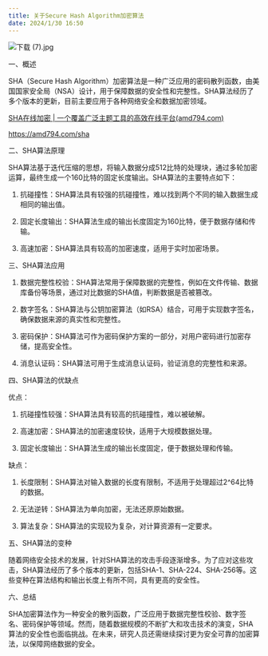 ```yaml
---
title: 关于Secure Hash Algorithm加密算法
date: 2024/1/30 16:50
---
```



![下载 (7).jpg](https://p9-juejin.byteimg.com/tos-cn-i-k3u1fbpfcp/891a57b009774c5982a0f808dd1e40d4~tplv-k3u1fbpfcp-jj-mark:0:0:0:0:q75.image#?w=1024&h=1024&s=148519&e=jpg&b=2d333c)


一、概述

SHA（Secure Hash Algorithm）加密算法是一种广泛应用的密码散列函数，由美国国家安全局（NSA）设计，用于保障数据的安全性和完整性。SHA算法经历了多个版本的更新，目前主要应用于各种网络安全和数据加密领域。

[SHA在线加密 | 一个覆盖广泛主题工具的高效在线平台(amd794.com)](https://amd794.com/sha)

https://amd794.com/sha

二、SHA算法原理

SHA算法基于迭代压缩的思想，将输入数据分成512比特的处理块，通过多轮加密运算，最终生成一个160比特的固定长度输出。SHA算法的主要特点如下：

1. 抗碰撞性：SHA算法具有较强的抗碰撞性，难以找到两个不同的输入数据生成相同的输出值。

2. 固定长度输出：SHA算法生成的输出长度固定为160比特，便于数据存储和传输。

3. 高速加密：SHA算法具有较高的加密速度，适用于实时加密场景。

三、SHA算法应用

1. 数据完整性校验：SHA算法常用于保障数据的完整性，例如在文件传输、数据库备份等场景，通过对比数据的SHA值，判断数据是否被篡改。

2. 数字签名：SHA算法与公钥加密算法（如RSA）结合，可用于实现数字签名，确保数据来源的真实性和完整性。

3. 密码保护：SHA算法可作为密码保护方案的一部分，对用户密码进行加密存储，提高安全性。

4. 消息认证码：SHA算法可用于生成消息认证码，验证消息的完整性和来源。

四、SHA算法的优缺点

优点：

1. 抗碰撞性较强：SHA算法具有较高的抗碰撞性，难以被破解。

2. 高速加密：SHA算法的加密速度较快，适用于大规模数据处理。

3. 固定长度输出：SHA算法生成的输出长度固定，便于数据处理和传输。

缺点：

1. 长度限制：SHA算法对输入数据的长度有限制，不适用于处理超过2^64比特的数据。

2. 无法逆转：SHA算法为单向加密，无法还原原始数据。

3. 算法复杂：SHA算法的实现较为复杂，对计算资源有一定要求。

五、SHA算法的变种

随着网络安全技术的发展，针对SHA算法的攻击手段逐渐增多。为了应对这些攻击，SHA算法经历了多个版本的更新，包括SHA-1、SHA-224、SHA-256等。这些变种在算法结构和输出长度上有所不同，具有更高的安全性。

六、总结

SHA加密算法作为一种安全的散列函数，广泛应用于数据完整性校验、数字签名、密码保护等领域。然而，随着数据规模的不断扩大和攻击技术的演变，SHA算法的安全性也面临挑战。在未来，研究人员还需继续探讨更为安全可靠的加密算法，以保障网络数据的安全。
